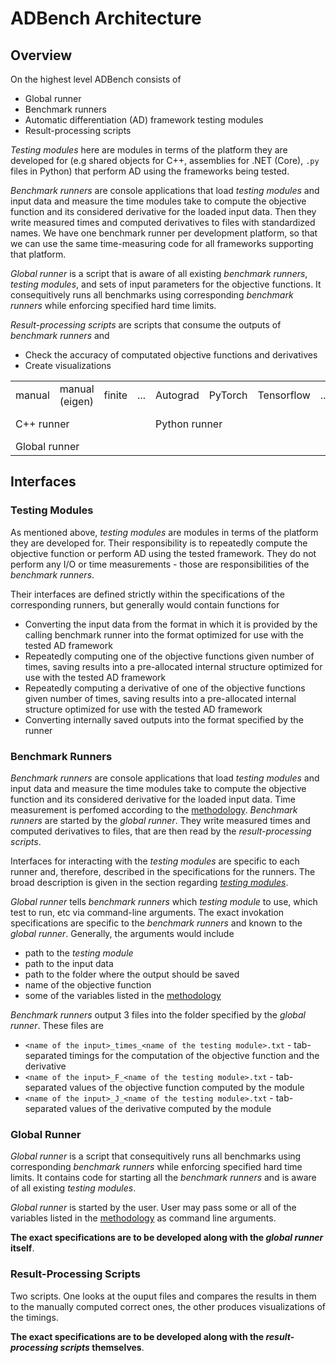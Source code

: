 # ADBench Architecture

## Overview

On the highest level ADBench consists of
- Global runner
- Benchmark runners
- Automatic differentiation (AD) framework testing modules
- Result-processing scripts

_Testing modules_ here are modules in terms of the platform they are developed for (e.g shared objects for C++, assemblies for .NET (Core), `.py` files in Python) that perform AD using the frameworks being tested.

_Benchmark runners_ are console applications that load _testing modules_ and input data and measure the time modules take to compute the objective function and its considered derivative for the loaded input data. Then they write measured times and computed derivatives to files with standardized names. We have one benchmark runner per development platform, so that we can use the same time-measuring code for all frameworks supporting that platform.

_Global runner_ is a script that is aware of all existing _benchmark runners_, _testing modules_, and sets of input parameters for the objective functions. It consequitively runs all benchmarks using corresponding _benchmark runners_ while enforcing specified hard time limits.

_Result-processing scripts_ are scripts that consume the outputs of _benchmark runners_ and
- Check the accuracy of computated objective functions and derivatives
- Create visualizations

<table>
  <tr>
    <td>manual</td>
    <td>manual (eigen)</td>
    <td>finite</td>
    <td>...</td>
    <td>Autograd</td>
    <td>PyTorch</td>
    <td>Tensorflow</td>
    <td>...</td>
    <td>DiffSharp</td>
    <td>...</td>
    <td>Zygote</td>
    <td>...</td>
  </tr>
  <tr>
    <td colspan="4">C++ runner</td>
    <td colspan="4">Python runner</td>
    <td colspan="2">.NET runner</td>
    <td colspan="2">Julia runner</td>
  </tr>
  <tr>
    <td colspan="12">Global runner</td>
  </tr>
</table>

## Interfaces

### Testing Modules

As mentioned above, _testing modules_ are modules in terms of the platform they are developed for. Their responsibility is to repeatedly compute the objective function or perform AD using the tested framework. They do not perform any I/O or time measurements - those are responsibilities of the _benchmark runners_.

Their interfaces are defined strictly within the specifications of the corresponding runners, but generally would contain functions for
- Converting the input data from the format in which it is provided by the calling benchmark runner into the format optimized for use with the tested AD framework
- Repeatedly computing one of the objective functions given number of times, saving results into a pre-allocated internal structure optimized for use with the tested AD framework
- Repeatedly computing a derivative of one of the objective functions given number of times, saving results into a pre-allocated internal structure optimized for use with the tested AD framework
- Converting internally saved outputs into the format specified by the runner

### Benchmark Runners

_Benchmark runners_ are console applications that load _testing modules_ and input data and measure the time modules take to compute the objective function and its considered derivative for the loaded input data. Time measurement is perfomed according to the [methodology](Methodology.md). _Benchmark runners_ are started by the _global runner_. They write measured times and computed derivatives to files, that are then read by the _result-processing scripts_.

Interfaces for interacting with the _testing modules_ are specific to each runner and, therefore, described in the specifications for the runners. The broad description is given in the section regarding [_testing modules_](#testing-modules).

_Global runner_ tells _benchmark runners_ which _testing module_ to use, which test to run, etc via command-line arguments. The exact invokation specifications are specific to the _benchmark runners_ and known to the _global runner_. Generally, the arguments would include
- path to the _testing module_
- path to the input data
- path to the folder where the output should be saved
- name of the objective function
- some of the variables listed in the [methodology](Methodology.md)

_Benchmark runners_ output 3 files into the folder specified by the _global runner_. These files are
- `<name of the input>_times_<name of the testing module>.txt` - tab-separated timings for the computation of the objective function and the derivative
- `<name of the input>_F_<name of the testing module>.txt` - tab-separated values of the objective function computed by the module
- `<name of the input>_J_<name of the testing module>.txt` - tab-separated values of the derivative computed by the module

### Global Runner

_Global runner_ is a script that consequitively runs all benchmarks using corresponding _benchmark runners_ while enforcing specified hard time limits.
It contains code for starting all the _benchmark runners_ and is aware of all existing _testing modules_.

_Global runner_ is started by the user. User may pass some or all of the variables listed in the [methodology](Methodology.md) as command line arguments.

__The exact specifications are to be developed along with the _global runner_ itself__.

### Result-Processing Scripts

Two scripts. One looks at the ouput files and compares the results in them to the manually computed correct ones, the other produces visualizations of the timings.

__The exact specifications are to be developed along with the _result-processing scripts_ themselves__.
